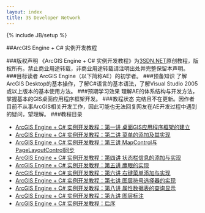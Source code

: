 ```yaml
---
layout: index
title: 3S Developer Network
---
```

{% include JB/setup %}

##ArcGIS Engine + C# 实例开发教程

###版权声明
《ArcGIS Engine + C# 实例开发教程》为[3SDN.NET](http://www.3sdn.net)原创教程，版权所有。禁止商业用途转载，非商业用途转载请注明出处并完整保留本声明。
###目标读者
ArcGIS Engine（以下简称AE）的初学者。
###预备知识
了解ArcGIS Desktop的基本操作，了解C#语言的基本语法，了解Visual Studio 2005或以上版本的基本使用方法。
###预期学习效果
理解AE的体系结构与开发方法，掌握基本的GIS桌面应用程序框架开发。
###教程状态
完结且不在更新。因作者目前不从事ArcGIS相关开发工作，因此可能也无法回复网友在AE开发过程中遇到的疑问，望理解。
###教程目录
* [ArcGIS Engine + C# 实例开发教程：第一讲 桌面GIS应用程序框架的建立](/arcgis/1-build-gis-application-framework)
* [ArcGIS Engine + C# 实例开发教程：第二讲 菜单的添加及其实现](/arcgis/2-add-menu) 
* [ArcGIS Engine + C# 实例开发教程：第三讲 MapControl与PageLayoutControl同步](/arcgis/3-sync-mapcontrol-pagelayoutcontrol)
* [ArcGIS Engine + C# 实例开发教程：第四讲 状态栏信息的添加与实现](/arcgis/4-add-statusbar-msg)
* [ArcGIS Engine + C# 实例开发教程：第五讲 鹰眼的实现](/arcgis/5-add-eagle-eye)
* [ArcGIS Engine + C# 实例开发教程：第六讲 右键菜单添加与实现](/arcgis/6-add-context-menu)
* [ArcGIS Engine + C# 实例开发教程：第七讲 图层符号选择器的实现](/arcgis/7-add-layer-symbol-selector)
* [ArcGIS Engine + C# 实例开发教程：第八讲 属性数据表的查询显示](/arcgis/8-query-and-display-property-data-table)
* [ArcGIS Engine + C# 实例开发教程：第九讲 图层标注](/arcgis/9-add-layer-label)
* [ArcGIS Engine + C# 实例开发教程：后序](/arcgis/10-about-arcgis-engine-develop-toturial)


